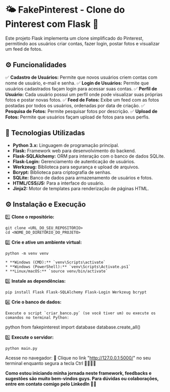 # 🌤️ **FakePinterest - Clone do Pinterest com Flask** 🤩

Este projeto Flask implementa um clone simplificado do Pinterest, permitindo aos usuários criar contas, fazer login, postar fotos e visualizar um feed de fotos.

## ⚙️ **Funcionalidades**  

✅ **Cadastro de Usuários:** Permite que novos usuários criem contas com nome de usuário, e-mail e senha.
✅ **Login de Usuários:** Permite que usuários cadastrados façam login para acessar suas contas.
✅ **Perfil de Usuário:** Cada usuário possui um perfil onde pode visualizar suas próprias fotos e postar novas fotos.
✅ **Feed de Fotos:** Exibe um feed com as fotos postadas por todos os usuários, ordenadas por data de criação.
✅ **Pesquisa de Fotos:** Permite pesquisar fotos por descrição.
✅ **Upload de Fotos:** Permite que usuários façam upload de fotos para seus perfis.

## 🚀 **Tecnologias Utilizadas**

- **Python 3.x:** Linguagem de programação principal.
- **Flask:** Framework web para desenvolvimento do backend.
- **Flask-SQLAlchemy:** ORM para interação com o banco de dados SQLite.
- **Flask-Login:** Gerenciamento de autenticação de usuários.
- **Werkzeug:** Biblioteca para segurança e upload de arquivos.
- **Bcrypt:** Biblioteca para criptografia de senhas.
- **SQLite:** Banco de dados para armazenamento de usuários e fotos.
- **HTML/CSS/JS:** Para a interface do usuário.
- **Jinja2:** Motor de templates para renderização de páginas HTML.

## ⚙️ **Instalação e Execução**  

1️⃣  **Clone o repositório:**

    git clone <URL_DO_SEU_REPOSITÓRIO>
    cd <NOME_DO_DIRETÓRIO_DO_PROJETO>

2️⃣  **Crie e ative um ambiente virtual:**

    python -m venv venv

    * **Windows (CMD):** `venv\Scripts\activate`
    * **Windows (PowerShell):** `venv\Scripts\Activate.ps1`
    * **Linux/macOS:** `source venv/bin/activate`

3️⃣  **Instale as dependências:**

    pip install Flask Flask-SQLAlchemy Flask-Login Werkzeug bcrypt

4️⃣  **Crie o banco de dados:**

    Execute o script `criar_banco.py` (se você tiver um) ou execute os comandos no terminal Python:
python
    from fakepinterest import database
    database.create_all()

5️⃣  **Execute o servidor:**

    python main.py

Acesse no navegador:
🔹 Clique no link "http://127.0.0.1:5000/" no seu terminal enquanto segura a tecla Ctrl 🤩🚀🚀🚀

**Como estou iniciando minha jornada neste framework, feedbacks e sugestões são muito bem-vindos guys. Para dúvidas ou colaborações, entre em contato comigo pelo LinkedIn 🤩🤝**